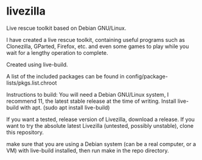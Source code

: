 # livezilla
Live rescue toolkit based on Debian GNU/Linux.

I have created a live rescue toolkit, containing useful programs such as Clonezilla, GParted, Firefox, etc. and even some games to play while you wait for a lengthy operation to complete.

Created using live-build.

A list of the included packages can be found in config/package-lists/pkgs.list.chroot

Instructions to build:
You will need a Debian GNU/Linux system, I recommend 11, the latest stable release at the time of writing.
Install live-build with apt. (sudo apt install live-build)


If you want a tested, release version of Livezilla, download a release.
If you want to try the absolute latest Livezilla (untested, possibly unstable), clone this repository.

make sure that you are using a Debian system (can be a real computer, or a VM) with live-build installed, then run make in the repo directory.
